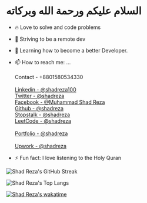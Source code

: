 # السلام عليكم ورحمة الله وبركاته 


- 🔥 Love to solve and code problems
- 🔭 Striving to be a remote dev
- 🌱 Learning how to become a better Developer.

- 📫 How to reach me: ... <br/>
            <br/>Contact - +8801580534330 <br/>
            <br/>[Linkedin - @shadreza100](https://www.linkedin.com/in/shadreza100/) <br/>
            [Twitter - @shadreza](https://twitter.com/shad_reza) <br/>
            [Facebook - @Muhammad Shad Reza](https://www.facebook.com/profile.php?id=100009732251679) <br/>
            [Github - @shadreza](https://github.com/shadreza) <br/>
            [Stopstalk - @shadreza](https://www.stopstalk.com/user/profile/shadreza) <br/>
            [LeetCode - @shadreza](https://leetcode.com/shadreza/) <br/>
            <br/>[Portfolio - @shadreza](https://shadreza-portfolio-shadreza.vercel.app/) <br/>
            <br/>[Upwork - @shadreza](https://www.upwork.com/freelancers/~01394217970c69bef5) <br/>

- ⚡ Fun fact: I love listening to the Holy Quran


![Shad Reza's GitHub Streak](https://github-readme-streak-stats.herokuapp.com/?user=shadreza&theme=dracula)

![Shad Reza's Top Langs](https://github-readme-stats-shadreza.vercel.app/api/top-langs/?username=shadreza&langs_count=10&layout=compact&theme=dracula)

[![Shad Reza's wakatime](https://wakatime.com/badge/user/fa5aec1d-8d9b-46d9-b1be-321ce433709e.svg)](https://wakatime.com/@fa5aec1d-8d9b-46d9-b1be-321ce433709e)
